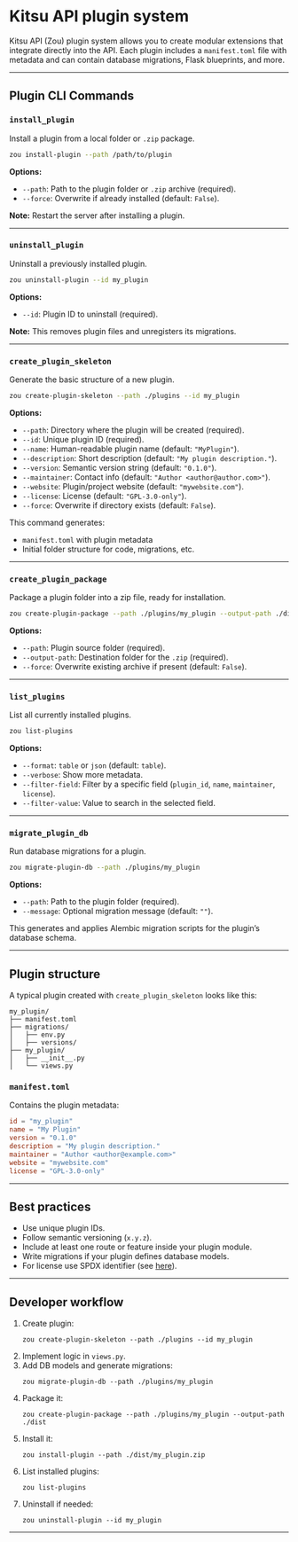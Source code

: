 # Kitsu API plugin system

Kitsu API (Zou) plugin system allows you to create modular extensions that integrate directly into the API. Each plugin includes a `manifest.toml` file with metadata and can contain database migrations, Flask blueprints, and more.

---

## Plugin CLI Commands

### `install_plugin`

Install a plugin from a local folder or `.zip` package.

```bash
zou install-plugin --path /path/to/plugin
```

**Options:**

* `--path`: Path to the plugin folder or `.zip` archive (required).
* `--force`: Overwrite if already installed (default: `False`).

**Note:** Restart the server after installing a plugin.

---

### `uninstall_plugin`

Uninstall a previously installed plugin.

```bash
zou uninstall-plugin --id my_plugin
```

**Options:**

* `--id`: Plugin ID to uninstall (required).

**Note:** This removes plugin files and unregisters its migrations.

---

### `create_plugin_skeleton`

Generate the basic structure of a new plugin.

```bash
zou create-plugin-skeleton --path ./plugins --id my_plugin
```

**Options:**

* `--path`: Directory where the plugin will be created (required).
* `--id`: Unique plugin ID (required).
* `--name`: Human-readable plugin name (default: `"MyPlugin"`).
* `--description`: Short description (default: `"My plugin description."`).
* `--version`: Semantic version string (default: `"0.1.0"`).
* `--maintainer`: Contact info (default: `"Author <author@author.com>"`).
* `--website`: Plugin/project website (default: `"mywebsite.com"`).
* `--license`: License (default: `"GPL-3.0-only"`).
* `--force`: Overwrite if directory exists (default: `False`).

This command generates:

* `manifest.toml` with plugin metadata
* Initial folder structure for code, migrations, etc.

---

### `create_plugin_package`

Package a plugin folder into a zip file, ready for installation.

```bash
zou create-plugin-package --path ./plugins/my_plugin --output-path ./dist
```

**Options:**

* `--path`: Plugin source folder (required).
* `--output-path`: Destination folder for the `.zip` (required).
* `--force`: Overwrite existing archive if present (default: `False`).

---

### `list_plugins`

List all currently installed plugins.

```bash
zou list-plugins
```

**Options:**

* `--format`: `table` or `json` (default: `table`).
* `--verbose`: Show more metadata.
* `--filter-field`: Filter by a specific field (`plugin_id`, `name`, `maintainer`, `license`).
* `--filter-value`: Value to search in the selected field.

---

### `migrate_plugin_db`

Run database migrations for a plugin.

```bash
zou migrate-plugin-db --path ./plugins/my_plugin
```

**Options:**

* `--path`: Path to the plugin folder (required).
* `--message`: Optional migration message (default: `""`).

This generates and applies Alembic migration scripts for the plugin’s database schema.

---

## Plugin structure

A typical plugin created with `create_plugin_skeleton` looks like this:

```
my_plugin/
├── manifest.toml
├── migrations/
│   ├── env.py
│   ├── versions/
├── my_plugin/
│   ├── __init__.py
│   └── views.py
```

### `manifest.toml`

Contains the plugin metadata:

```toml
id = "my_plugin"
name = "My Plugin"
version = "0.1.0"
description = "My plugin description."
maintainer = "Author <author@example.com>"
website = "mywebsite.com"
license = "GPL-3.0-only"
```

---

## Best practices

* Use unique plugin IDs.
* Follow semantic versioning (`x.y.z`).
* Include at least one route or feature inside your plugin module.
* Write migrations if your plugin defines database models.
* For license use SPDX identifier (see [here](https://spdx.org/licenses/)). 

---

## Developer workflow

1. Create plugin:
    ```
    zou create-plugin-skeleton --path ./plugins --id my_plugin
    ```
2. Implement logic in `views.py`.
3. Add DB models and generate migrations:
    ```
    zou migrate-plugin-db --path ./plugins/my_plugin
    ```
4. Package it:
    ```
    zou create-plugin-package --path ./plugins/my_plugin --output-path ./dist
    ```
5. Install it:
    ```
    zou install-plugin --path ./dist/my_plugin.zip
    ```
6. List installed plugins:
    ```
    zou list-plugins
    ```
7. Uninstall if needed:
    ```
    zou uninstall-plugin --id my_plugin
    ```

---
